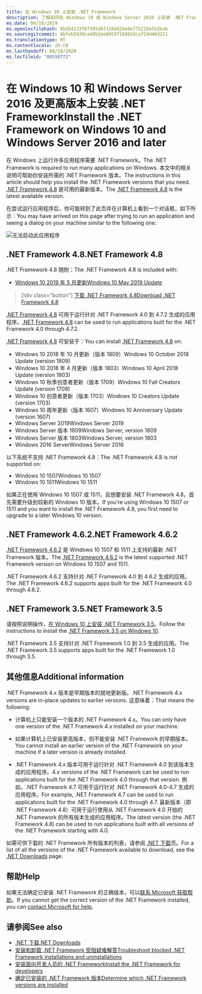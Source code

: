 ```yaml
---
title: 在 Windows 10 上安装 .NET Framework
description: 了解如何在 Windows 10 或 Windows Server 2016 上安装 .NET Framework。
ms.date: 04/18/2019
ms.openlocfilehash: 8bd54133f67395d0f110dd24e9e77521bbfe2bab
ms.sourcegitcommit: 8bfeb5930ca48b2ee6053f16082dcaf24d46d221
ms.translationtype: HT
ms.contentlocale: zh-CN
ms.lasthandoff: 08/18/2020
ms.locfileid: "88558772"
---
```

# <a name="install-the-net-framework-on-windows-10-and-windows-server-2016-and-later"></a><span data-ttu-id="05936-103">在 Windows 10 和 Windows Server 2016 及更高版本上安装 .NET Framework</span><span class="sxs-lookup"><span data-stu-id="05936-103">Install the .NET Framework on Windows 10 and Windows Server 2016 and later</span></span>

<span data-ttu-id="05936-104">在 Windows 上运行许多应用程序需要 .NET Framework。</span><span class="sxs-lookup"><span data-stu-id="05936-104">The .NET Framework is required to run many applications on Windows.</span></span> <span data-ttu-id="05936-105">本文中的相关说明可帮助你安装所需的 .NET Framework 版本。</span><span class="sxs-lookup"><span data-stu-id="05936-105">The instructions in this article should help you install the .NET Framework versions that you need.</span></span> <span data-ttu-id="05936-106">[.NET Framework 4.8](https://github.com/Microsoft/dotnet/tree/master/releases/net48) 是可用的最新版本。</span><span class="sxs-lookup"><span data-stu-id="05936-106">The [.NET Framework 4.8](https://github.com/Microsoft/dotnet/tree/master/releases/net48) is the latest available version.</span></span>

<span data-ttu-id="05936-107">在尝试运行应用程序后，你可能转到了此页并在计算机上看到一个对话框，如下所示：</span><span class="sxs-lookup"><span data-stu-id="05936-107">You may have arrived on this page after trying to run an application and seeing a dialog on your machine similar to the following one:</span></span>

![无法启动此应用程序](./media/this-application-could-not-be-started.png)

## <a name="net-framework-48"></a><span data-ttu-id="05936-109">.NET Framework 4.8</span><span class="sxs-lookup"><span data-stu-id="05936-109">.NET Framework 4.8</span></span>

<span data-ttu-id="05936-110">.NET Framework 4.8 随附：</span><span class="sxs-lookup"><span data-stu-id="05936-110">The .NET Framework 4.8 is included with:</span></span>

- [<span data-ttu-id="05936-111">Windows 10 2019 年 5 月更新</span><span class="sxs-lookup"><span data-stu-id="05936-111">Windows 10 May 2019 Update</span></span>](https://support.microsoft.com/help/4028685/windows-10-get-the-update)

> [!div class="button"]
> [<span data-ttu-id="05936-112">下载 .NET Framework 4.8</span><span class="sxs-lookup"><span data-stu-id="05936-112">Download .NET Framework 4.8</span></span>](https://dotnet.microsoft.com/download/dotnet-framework/net48)

<span data-ttu-id="05936-113">[.NET Framework 4.8](https://dotnet.microsoft.com/download/dotnet-framework/net48) 可用于运行针对 .NET Framework 4.0 到 4.7.2 生成的应用程序。</span><span class="sxs-lookup"><span data-stu-id="05936-113">[.NET Framework 4.8](https://dotnet.microsoft.com/download/dotnet-framework/net48) can be used to run applications built for the .NET Framework 4.0 through 4.7.2.</span></span>

<span data-ttu-id="05936-114">[.NET Framework 4.8](https://dotnet.microsoft.com/download/dotnet-framework/net48) 可安装于：</span><span class="sxs-lookup"><span data-stu-id="05936-114">You can install [.NET Framework 4.8](https://dotnet.microsoft.com/download/dotnet-framework/net48) on:</span></span>

- <span data-ttu-id="05936-115">Windows 10 2018 年 10 月更新（版本 1809）</span><span class="sxs-lookup"><span data-stu-id="05936-115">Windows 10 October 2018 Update (version 1809)</span></span>
- <span data-ttu-id="05936-116">Windows 10 2018 年 4 月更新（版本 1803）</span><span class="sxs-lookup"><span data-stu-id="05936-116">Windows 10 April 2018 Update (version 1803)</span></span>
- <span data-ttu-id="05936-117">Windows 10 秋季创意者更新（版本 1709）</span><span class="sxs-lookup"><span data-stu-id="05936-117">Windows 10 Fall Creators Update (version 1709)</span></span>
- <span data-ttu-id="05936-118">Windows 10 创意者更新（版本 1703）</span><span class="sxs-lookup"><span data-stu-id="05936-118">Windows 10 Creators Update (version 1703)</span></span>
- <span data-ttu-id="05936-119">Windows 10 周年更新（版本 1607）</span><span class="sxs-lookup"><span data-stu-id="05936-119">Windows 10 Anniversary Update (version 1607)</span></span>
- <span data-ttu-id="05936-120">Windows Server 2019</span><span class="sxs-lookup"><span data-stu-id="05936-120">Windows Server 2019</span></span>
- <span data-ttu-id="05936-121">Windows Server 版本 1809</span><span class="sxs-lookup"><span data-stu-id="05936-121">Windows Server, version 1809</span></span>
- <span data-ttu-id="05936-122">Windows Server 版本 1803</span><span class="sxs-lookup"><span data-stu-id="05936-122">Windows Server, version 1803</span></span>
- <span data-ttu-id="05936-123">Windows 2016 Server</span><span class="sxs-lookup"><span data-stu-id="05936-123">Windows Server 2016</span></span>

<span data-ttu-id="05936-124">以下系统不支持 .NET Framework 4.8：</span><span class="sxs-lookup"><span data-stu-id="05936-124">The .NET Framework 4.8 is not supported on:</span></span>

- <span data-ttu-id="05936-125">Windows 10 1507</span><span class="sxs-lookup"><span data-stu-id="05936-125">Windows 10 1507</span></span>
- <span data-ttu-id="05936-126">Windows 10 1511</span><span class="sxs-lookup"><span data-stu-id="05936-126">Windows 10 1511</span></span>

<span data-ttu-id="05936-127">如果正在使用 Windows 10 1507 或 1511，且想要安装 .NET Framework 4.8，首先需要升级到较新的 Windows 10 版本。</span><span class="sxs-lookup"><span data-stu-id="05936-127">If you're using Windows 10 1507 or 1511 and you want to install the .NET Framework 4.8, you first need to upgrade to a later Windows 10 version.</span></span>

## <a name="net-framework-462"></a><span data-ttu-id="05936-128">.NET Framework 4.6.2</span><span class="sxs-lookup"><span data-stu-id="05936-128">.NET Framework 4.6.2</span></span>

<span data-ttu-id="05936-129">[.NET Framework 4.6.2](https://dotnet.microsoft.com/download/dotnet-framework/net462) 是 Windows 10 1507 和 1511 上支持的最新 .NET Framework 版本。</span><span class="sxs-lookup"><span data-stu-id="05936-129">The [.NET Framework 4.6.2](https://dotnet.microsoft.com/download/dotnet-framework/net462) is the latest supported .NET Framework version on Windows 10 1507 and 1511.</span></span>

<span data-ttu-id="05936-130">.NET Framework 4.6.2 支持针对 .NET Framework 4.0 到 4.6.2 生成的应用。</span><span class="sxs-lookup"><span data-stu-id="05936-130">The .NET Framework 4.6.2 supports apps built for the .NET Framework 4.0 through 4.6.2.</span></span>

## <a name="net-framework-35"></a><span data-ttu-id="05936-131">.NET Framework 3.5</span><span class="sxs-lookup"><span data-stu-id="05936-131">.NET Framework 3.5</span></span>

<span data-ttu-id="05936-132">请按照说明操作，[在 Windows 10 上安装 .NET Framework 3.5](dotnet-35-windows-10.md)。</span><span class="sxs-lookup"><span data-stu-id="05936-132">Follow the instructions to install the [.NET Framework 3.5 on Windows 10](dotnet-35-windows-10.md).</span></span>

<span data-ttu-id="05936-133">.NET Framework 3.5 支持针对 .NET Framework 1.0 到 3.5 生成的应用。</span><span class="sxs-lookup"><span data-stu-id="05936-133">The .NET Framework 3.5 supports apps built for the .NET Framework 1.0 through 3.5.</span></span>

## <a name="additional-information"></a><span data-ttu-id="05936-134">其他信息</span><span class="sxs-lookup"><span data-stu-id="05936-134">Additional information</span></span>

<span data-ttu-id="05936-135">.NET Framework 4.x 版本是早期版本的就地更新版。</span><span class="sxs-lookup"><span data-stu-id="05936-135">.NET Framework 4.x versions are in-place updates to earlier versions.</span></span> <span data-ttu-id="05936-136">这意味着：</span><span class="sxs-lookup"><span data-stu-id="05936-136">That means the following:</span></span>

- <span data-ttu-id="05936-137">计算机上只能安装一个版本的 .NET Framework 4.x。</span><span class="sxs-lookup"><span data-stu-id="05936-137">You can only have one version of the .NET Framework 4.x installed on your machine.</span></span>

- <span data-ttu-id="05936-138">如果计算机上已安装更高版本，则不能安装 .NET Framework 的早期版本。</span><span class="sxs-lookup"><span data-stu-id="05936-138">You cannot install an earlier version of the .NET Framework on your machine if a later version is already installed.</span></span>

- <span data-ttu-id="05936-139">.NET Framework 4.x 版本可用于运行针对 .NET Framework 4.0 到该版本生成的应用程序。</span><span class="sxs-lookup"><span data-stu-id="05936-139">4.x versions of the .NET Framework can be used to run applications built for the .NET Framework 4.0 through that version.</span></span> <span data-ttu-id="05936-140">例如，.NET Framework 4.7 可用于运行针对 .NET Framework 4.0-4.7 生成的应用程序。</span><span class="sxs-lookup"><span data-stu-id="05936-140">For example, .NET Framework 4.7 can be used to run applications built for the .NET Framework 4.0 through 4.7.</span></span> <span data-ttu-id="05936-141">最新版本（即 .NET Framework 4.8）可用于运行使用从 .NET Framework 4.0 开始的 .NET Framework 的所有版本生成的应用程序。</span><span class="sxs-lookup"><span data-stu-id="05936-141">The latest version (the .NET Framework 4.8) can be used to run applications built with all versions of the .NET Framework starting with 4.0.</span></span>

<span data-ttu-id="05936-142">如需可供下载的 .NET Framework 所有版本的列表，请参阅 [.NET 下载](https://dotnet.microsoft.com/download)页。</span><span class="sxs-lookup"><span data-stu-id="05936-142">For a list of all the versions of the .NET Framework available to download, see the [.NET Downloads](https://dotnet.microsoft.com/download) page.</span></span>

## <a name="help"></a><span data-ttu-id="05936-143">帮助</span><span class="sxs-lookup"><span data-stu-id="05936-143">Help</span></span>

<span data-ttu-id="05936-144">如果无法确定已安装 .NET Framework 的正确版本，可以[联系 Microsoft 获取帮助](mailto:dotnet-install-help@service.microsoft.com?subject=Install-Help)。</span><span class="sxs-lookup"><span data-stu-id="05936-144">If you cannot get the correct version of the .NET Framework installed, you can [contact Microsoft for help](mailto:dotnet-install-help@service.microsoft.com?subject=Install-Help).</span></span>

## <a name="see-also"></a><span data-ttu-id="05936-145">请参阅</span><span class="sxs-lookup"><span data-stu-id="05936-145">See also</span></span>

- [<span data-ttu-id="05936-146">.NET 下载</span><span class="sxs-lookup"><span data-stu-id="05936-146">.NET Downloads</span></span>](https://dotnet.microsoft.com/download)
- [<span data-ttu-id="05936-147">安装和卸载 .NET Framework 受阻疑难解答</span><span class="sxs-lookup"><span data-stu-id="05936-147">Troubleshoot blocked .NET Framework installations and uninstallations</span></span>](troubleshoot-blocked-installations-and-uninstallations.md)
- [<span data-ttu-id="05936-148">安装面向开发人员的 .NET Framework</span><span class="sxs-lookup"><span data-stu-id="05936-148">Install the .NET Framework for developers</span></span>](guide-for-developers.md)
- [<span data-ttu-id="05936-149">确定已安装的 .NET Framework 版本</span><span class="sxs-lookup"><span data-stu-id="05936-149">Determine which .NET Framework versions are installed</span></span>](../migration-guide/how-to-determine-which-versions-are-installed.md)

